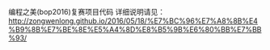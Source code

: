 编程之美(bop2016)复赛项目代码
详细说明请见：
http://zongwenlong.github.io/2016/05/18/%E7%BC%96%E7%A8%8B%E4%B9%8B%E7%BE%8E%E5%A4%8D%E8%B5%9B%E6%80%BB%E7%BB%93/ 
